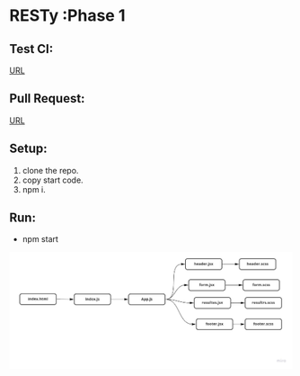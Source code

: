 

# RESTy :Phase 1
 
## Test CI:
[URL]()



## Pull Request:
[URL]()

## Setup:
1. clone the repo.
2. copy start code.
3. npm i.



## Run:
 - npm start



 ![phase#1](phase1.jpg)

